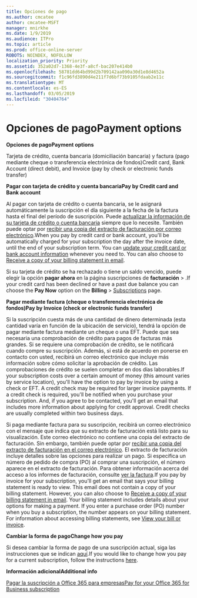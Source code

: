 ```yaml
---
title: Opciones de pago
ms.author: cmcatee
author: cmcatee-MSFT
manager: mnirkhe
ms.date: 1/9/2019
ms.audience: ITPro
ms.topic: article
ms.prod: office-online-server
ROBOTS: NOINDEX, NOFOLLOW
localization_priority: Priority
ms.assetid: 352a02d7-1368-4e3f-a8cf-bac207e414b0
ms.openlocfilehash: 58781dd64bd99d2b709142aa090a30d1e8d4652a
ms.sourcegitcommit: f1c96fd3890d4e211f7d6bf73b9105fdaab2e11c
ms.translationtype: MT
ms.contentlocale: es-ES
ms.lasthandoff: 03/05/2019
ms.locfileid: "30404764"
---
```

# <a name="payment-options"></a><span data-ttu-id="3f48f-102">Opciones de pago</span><span class="sxs-lookup"><span data-stu-id="3f48f-102">Payment options</span></span>

 <span data-ttu-id="3f48f-103">**Opciones de pago**</span><span class="sxs-lookup"><span data-stu-id="3f48f-103">**Payment options**</span></span>
  
<span data-ttu-id="3f48f-104">Tarjeta de crédito, cuenta bancaria (domiciliación bancaria) y factura (pago mediante cheque o transferencia electrónica de fondos)</span><span class="sxs-lookup"><span data-stu-id="3f48f-104">Credit card, Bank Account (direct debit), and Invoice (pay by check or electronic funds transfer)</span></span>
  
 <span data-ttu-id="3f48f-105">**Pagar con tarjeta de crédito y cuenta bancaria**</span><span class="sxs-lookup"><span data-stu-id="3f48f-105">**Pay by Credit card and Bank account**</span></span>
  
<span data-ttu-id="3f48f-p101">Al pagar con tarjeta de crédito o cuenta bancaria, se le asignará automáticamente la suscripción el día siguiente a la fecha de la factura hasta el final del período de suscripción. Puede [actualizar la información de su tarjeta de crédito o cuenta bancaria](https://docs.microsoft.com/office365/admin/subscriptions-and-billing/add-update-or-remove-credit-card-or-bank-account?view=o365-worldwide) siempre que lo necesite. También puede optar por [recibir una copia del extracto de facturación por correo electrónico](https://docs.microsoft.com/office365/admin/subscriptions-and-billing/pay-for-your-subscription?view=o365-worldwide#receive-a-copy-of-your-billing-statement-in-email).</span><span class="sxs-lookup"><span data-stu-id="3f48f-p101">When you pay by credit card or bank account, you'll be automatically charged for your subscription the day after the invoice date, until the end of your subscription term. You can [update your credit card or bank account information](https://docs.microsoft.com/office365/admin/subscriptions-and-billing/add-update-or-remove-credit-card-or-bank-account?view=o365-worldwide) whenever you need to. You can also choose to [Receive a copy of your billing statement in email](https://docs.microsoft.com/office365/admin/subscriptions-and-billing/pay-for-your-subscription?view=o365-worldwide#receive-a-copy-of-your-billing-statement-in-email).</span></span>
  
<span data-ttu-id="3f48f-109">Si su tarjeta de crédito se ha rechazado o tiene un saldo vencido, puede elegir la opción **pagar ahora** en la página suscripciones de **facturación** \> [](https://portal.office.com/adminportal/home#/subscriptions) .</span><span class="sxs-lookup"><span data-stu-id="3f48f-109">If your credit card has been declined or have a past due balance you can choose the **Pay Now** option on the **Billing** \> [Subscriptions](https://portal.office.com/adminportal/home#/subscriptions) page.</span></span> 
  
 <span data-ttu-id="3f48f-110">**Pagar mediante factura (cheque o transferencia electrónica de fondos)**</span><span class="sxs-lookup"><span data-stu-id="3f48f-110">**Pay by Invoice (check or electronic funds transfer)**</span></span>
  
<span data-ttu-id="3f48f-p102">Si la suscripción cuesta más de una cantidad de dinero determinada (esta cantidad varía en función de la ubicación de servicio), tendrá la opción de pagar mediante factura mediante un cheque o una EFT. Puede que sea necesaria una comprobación de crédito para pagos de facturas más grandes. Si se requiere una comprobación de crédito, se le notificará cuando compre su suscripción. Además, si está de acuerdo en ponerse en contacto con usted, recibirá un correo electrónico que incluye más información sobre cómo solicitar la aprobación de crédito. Las comprobaciones de crédito se suelen completar en dos días laborables.</span><span class="sxs-lookup"><span data-stu-id="3f48f-p102">If your subscription costs over a certain amount of money (this amount varies by service location), you'll have the option to pay by invoice by using a check or EFT. A credit check may be required for larger invoice payments. If a credit check is required, you'll be notified when you purchase your subscription. And, if you agree to be contacted, you'll get an email that includes more information about applying for credit approval. Credit checks are usually completed within two business days.</span></span>
  
<span data-ttu-id="3f48f-p103">Si paga mediante factura para su suscripción, recibirá un correo electrónico con el mensaje que indica que su extracto de facturación está listo para su visualización. Este correo electrónico no contiene una copia del extracto de facturación. Sin embargo, también puede optar por [recibir una copia del extracto de facturación en el correo electrónico](https://docs.microsoft.com/office365/admin/subscriptions-and-billing/pay-for-your-subscription?view=o365-worldwide#receive-a-copy-of-your-billing-statement-in-email). El extracto de facturación incluye detalles sobre las opciones para realizar un pago. Si especifica un número de pedido de compra (PO) al comprar una suscripción, el número aparece en el extracto de facturación. Para obtener información acerca del acceso a los informes de facturación, consulte [ver la factura](https://docs.microsoft.com/office365/admin/subscriptions-and-billing/view-your-bill-or-invoice?view=o365-worldwide).</span><span class="sxs-lookup"><span data-stu-id="3f48f-p103">If you pay by invoice for your subscription, you'll get an email that says your billing statement is ready to view. This email does not contain a copy of your billing statement. However, you can also choose to [Receive a copy of your billing statement in email](https://docs.microsoft.com/office365/admin/subscriptions-and-billing/pay-for-your-subscription?view=o365-worldwide#receive-a-copy-of-your-billing-statement-in-email). Your billing statement includes details about your options for making a payment. If you enter a purchase order (PO) number when you buy a subscription, the number appears on your billing statement. For information about accessing billing statements, see [View your bill or invoice](https://docs.microsoft.com/office365/admin/subscriptions-and-billing/view-your-bill-or-invoice?view=o365-worldwide).</span></span>
  
 <span data-ttu-id="3f48f-122">**Cambiar la forma de pago**</span><span class="sxs-lookup"><span data-stu-id="3f48f-122">**Change how you pay**</span></span>
  
<span data-ttu-id="3f48f-123">Si desea cambiar la forma de pago de una suscripción actual, siga las instrucciones que se indican [aquí](https://docs.microsoft.com/office365/admin/subscriptions-and-billing/change-payment-method?view=o365-worldwide).</span><span class="sxs-lookup"><span data-stu-id="3f48f-123">If you would like to change how you pay for a current subscription, follow the instructions [here](https://docs.microsoft.com/office365/admin/subscriptions-and-billing/change-payment-method?view=o365-worldwide).</span></span>
  
 <span data-ttu-id="3f48f-124">**Información adicional**</span><span class="sxs-lookup"><span data-stu-id="3f48f-124">**Additional info**</span></span>
  
[<span data-ttu-id="3f48f-125">Pagar la suscripción a Office 365 para empresas</span><span class="sxs-lookup"><span data-stu-id="3f48f-125">Pay for your Office 365 for Business subscription</span></span>](https://docs.microsoft.com/office365/admin/subscriptions-and-billing/pay-for-your-subscription?view=o365-worldwide)
  

